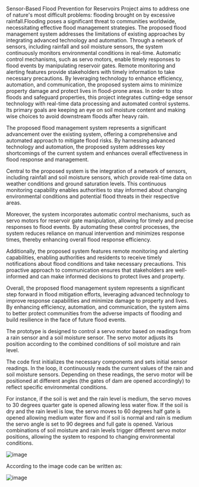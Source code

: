Sensor-Based Flood Prevention for Reservoirs Project aims to address one of nature's most difficult problems: flooding brought on by excessive rainfall.Flooding poses a significant threat to communities worldwide, necessitating effective flood management strategies. The proposed flood management system addresses the limitations of existing approaches by integrating advanced technology and automation. Through a network of sensors, including rainfall and soil moisture sensors, the system continuously monitors environmental conditions in real-time. Automatic control mechanisms, such as servo motors, enable timely responses to flood events by manipulating reservoir gates. Remote monitoring and alerting features provide stakeholders with timely information to take necessary precautions. By leveraging technology to enhance efficiency, automation, and communication, the proposed system aims to minimize property damage and protect lives in flood-prone areas. In order to stop floods and safeguard properties, this project integrates cutting-edge sensor technology with real-time data processing and automated control systems. Its primary goals are keeping an eye on soil moisture content and making wise choices to avoid downstream floods after heavy rain.

The proposed flood management system represents a significant advancement over the existing system, offering a comprehensive and automated approach to mitigate flood risks. By harnessing advanced technology and automation, the proposed system addresses key shortcomings of the current system and enhances overall effectiveness in flood response and management.

Central to the proposed system is the integration of a network of sensors, including rainfall and soil moisture sensors, which provide real-time data on weather conditions and ground saturation levels. This continuous monitoring capability enables authorities to stay informed about changing environmental conditions and potential flood threats in their respective areas.

Moreover, the system incorporates automatic control mechanisms, such as servo motors for reservoir gate manipulation, allowing for timely and precise responses to flood events. By automating these control processes, the system reduces reliance on manual intervention and minimizes response times, thereby enhancing overall flood response efficiency.

Additionally, the proposed system features remote monitoring and alerting capabilities, enabling authorities and residents to receive timely notifications about flood conditions and take necessary precautions. This proactive approach to communication ensures that stakeholders are well-informed and can make informed decisions to protect lives and property.

Overall, the proposed flood management system represents a significant step forward in flood mitigation efforts, leveraging advanced technology to improve response capabilities and minimize damage to property and lives. By enhancing efficiency, automation, and communication, the system aims to better protect communities from the adverse impacts of flooding and build resilience in the face of future flood events.


The prototype is designed to control a servo motor based on readings from a rain sensor and a soil moisture sensor. The servo motor adjusts its position according to the combined conditions of soil moisture and rain level. 

The code first initializes the necessary components and sets initial sensor readings. In the loop, it continuously reads the current values of the rain and soil moisture sensors. Depending on these readings, the servo motor will be positioned at different angles (the gates of dam are opened accordingly) to reflect specific environmental conditions. 

For instance, if the soil is wet and the rain level is medium, the servo moves to 30 degrees quarter gate is opened allowing less water flow. If the soil is dry and the rain level is low, the servo moves to 60 degrees half gate is opened allowing medium water flow and if soil is normal and rain is medium the servo angle is set to 90 degrees and full gate is opened. Various combinations of soil moisture and rain levels trigger different servo motor positions, allowing the system to respond to changing environmental conditions.

![image](https://github.com/user-attachments/assets/45b23acc-b94e-4af2-a717-b2190105b352)

According to the image code can be written as:

![image](https://github.com/user-attachments/assets/e19bb033-83bc-454f-a6a1-b9a41eace91a)

